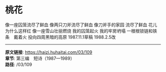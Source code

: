 # 桃花

像一座囚笼流尽了鲜血
像两只刀斧流尽了鲜血
像刀斧手的家园
流尽了鲜血
花儿为什么这样红
像一座雪山壮丽燃烧
我的囚笼起火
我的牢房坍塌
一根根锁链和铁条　戴着火
投向四周黑暗的高原
1987.11.1草稿
1988.2.5改

---

**原文链接**: https://haizi.huhaitai.com/03/109  
**章节**: 第三编　短诗（1987—1989）  
**路径**: /03/109
